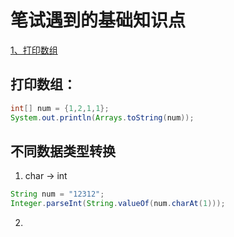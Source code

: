 # 笔试遇到的基础知识点
[1、打印数组](#打印数组)


## 打印数组：

```java
int[] num = {1,2,1,1};
System.out.println(Arrays.toString(num));
```

## 不同数据类型转换

1. char  ->  int
```java
String num = "12312";
Integer.parseInt(String.valueOf(num.charAt(1)));
```
  
2. 